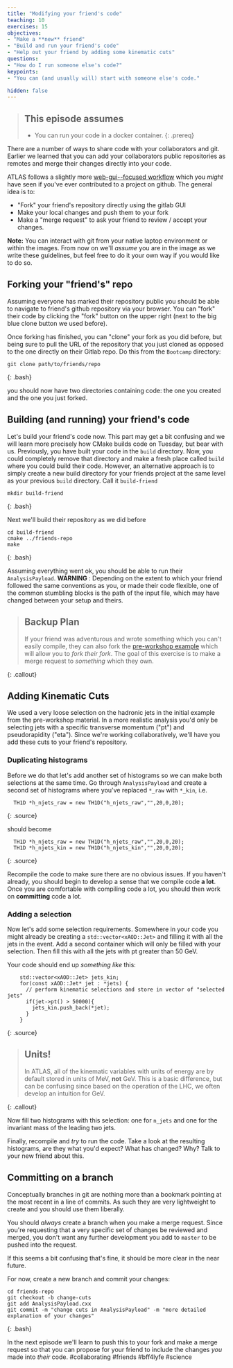 ```yaml
---
title: "Modifying your friend's code"
teaching: 10
exercises: 15
objectives:
- "Make a **new** friend"
- "Build and run your friend's code"
- "Help out your friend by adding some kinematic cuts"
questions:
- "How do I run someone else's code?"
keypoints:
- "You can (and usually will) start with someone else's code."

hidden: false
---
```


> ## This episode assumes
>
> - You can run your code in a docker container.
{: .prereq}

There are a number of ways to share code with your collaborators and
git. Earlier we learned that you can add your collaborators public
repositories as remotes and merge their changes directly into your
code.

ATLAS follows a slightly more [web-gui--focused workflow][athena] which you
_might_ have seen if you've ever contributed to a project on
github. The general idea is to:

- "Fork" your friend's repository directly using the gitlab GUI
- Make your local changes and push them to your fork
- Make a "merge request" to ask your friend to review / accept your
  changes.

**Note:** You can interact with git from your native laptop
  environment or within the images. From now on we'll _assume_ you are
  in the image as we write these guidelines, but feel free to do it your own way
  if you would like to do so.

[athena]: https://atlassoftwaredocs.web.cern.ch/gittutorial/

## Forking your "friend's" repo

Assuming everyone has marked their repository public you should be
able to navigate to friend's github repository via your browser. You
can "fork" their code by clicking the "fork" button on the upper
right (next to the big blue clone button we used before).

Once forking has finished, you can "clone" your fork as you did
before, but being sure to pull the URL of the repository that you just cloned
as opposed to the one directly on their Gitlab repo. Do this from the `Bootcamp` directory:

~~~
git clone path/to/friends/repo
~~~
{: .bash}

you should now have two directories containing code: the one you
created and the one you just forked.

## Building (and running) your friend's code

Let's build your friend's code now. This part may get a bit confusing
and we will learn more precisely how CMake builds code on Tuesday, but bear with us.
Previously, you have built your code in the `build` directory.  Now, you could
completely remove that directory and make a fresh place called `build` where you
could build their code.  However, an alternative approach is to simply create a
new build directory for your friends project at the same level as your previous `build`
directory.  Call it `build-friend`

~~~
mkdir build-friend
~~~
{: .bash}

Next we'll build their repository as we did before

~~~
cd build-friend
cmake ../friends-repo
make
~~~
{: .bash}

Assuming everything went ok, you should be able to run their
`AnalysisPayload`.  **WARNING** : Depending on the extent to which your friend
followed the same conventions as you, or made their code flexible, one of the common
stumbling blocks is the path of the input file, which may have changed between your setup
and theirs.

> ## Backup Plan
>
> If your friend was adventurous and wrote something which you can't
> easily compile, they can also fork the [pre-workshop example][prework]
> which will allow you to _fork their fork_. The goal of this exercise is
> to make a merge request to _something_ which they own.
>
{: .callout}

[prework]: https://gitlab.cern.ch/usatlas-computing-bootcamp/v1-prework-finished-code/tree/master

## Adding Kinematic Cuts

We used a very loose selection on the hadronic jets in the initial example from the pre-workshop material. In a more
realistic analysis you'd only be selecting jets with a specific transverse momentum ("pt") and pseudorapidity ("eta").
Since we're working collaboratively, we'll have you add these cuts to your friend's repository.

### Duplicating histograms

Before we do that let's add another set of histograms so we can make
both selections at the same time. Go through `AnalysisPayload` and
create a second set of histograms where you've replaced `*_raw` with
`*_kin`, i.e.

~~~
  TH1D *h_njets_raw = new TH1D("h_njets_raw","",20,0,20);
~~~
{: .source}

should become

~~~
  TH1D *h_njets_raw = new TH1D("h_njets_raw","",20,0,20);
  TH1D *h_njets_kin = new TH1D("h_njets_kin","",20,0,20);
~~~
{: .source}

Recompile the code to make sure there are no obvious issues.  If you haven't already, you
should begin to develop a sense that we compile code **a lot**.  Once you are comfortable
with compiling code a lot, you should then work on **committing** code a lot.

### Adding a selection

Now let's add some selection requirements. Somewhere in your code you
might already be creating a `std::vector<xAOD::Jet>` and filling it
with all the jets in the event. Add a second container which will only
be filled with your selection. Then fill this with all the jets with
pt greater than 50 GeV.

Your code should end up _something like_ this:

~~~
    std::vector<xAOD::Jet> jets_kin;
    for(const xAOD::Jet* jet : *jets) {
      // perform kinematic selections and store in vector of "selected jets"
      if(jet->pt() > 50000){
        jets_kin.push_back(*jet);
      }
    }
~~~
{: .source}

> ## Units!
>
> In ATLAS, all of the kinematic variables with units of energy are by default stored in units of MeV, **not** GeV.
> This is a basic difference, but can be confusing since based on the operation of the LHC, we often develop an intuition
> for GeV.
>
{: .callout}

Now fill two histograms with this selection: one for `n_jets` and one
for the invariant mass of the leading two jets.

Finally, recompile and _try_ to run the code. Take a look at the
resulting histograms, are they what you'd expect?  What has changed? Why? Talk to
your new friend about this.


## Committing on a branch

Conceptually branches in git are nothing more than a bookmark pointing
at the most recent in a line of commits. As such they are very
lightweight to create and you should use them liberally.

You should _always_ create a branch when you make a merge request.
Since you're requesting that a very specific set of changes be
reviewed and merged, you don't want any further development you add to
`master` to be pushed into the request.

If this seems a bit confusing that's fine, it should be more clear in
the near future.

For now, create a new branch and commit your changes:

~~~
cd friends-repo
git checkout -b change-cuts
git add AnalysisPayload.cxx
git commit -m "change cuts in AnalysisPayload" -m "more detailed explanation of your changes"
~~~
{: .bash}

In the next episode we'll learn to push this to your fork and make a
merge request so that you can propose for your friend to include the changes *you* made
into *their* code. #collaborating #friends #bff4lyfe #science
